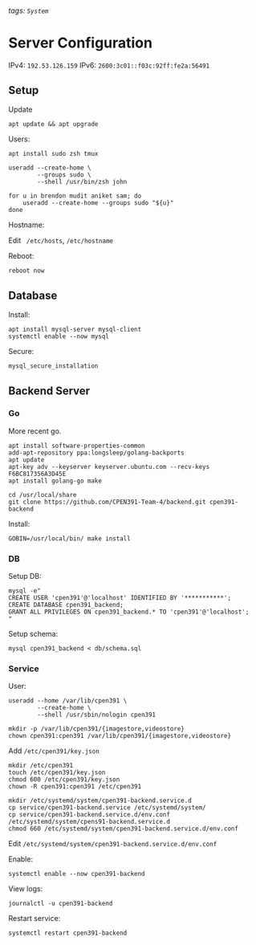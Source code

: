 ###### tags: `System`

# Server Configuration

IPv4: `192.53.126.159`
IPv6: `2600:3c01::f03c:92ff:fe2a:56491`

## Setup
Update

```shell=
apt update && apt upgrade
```

Users:

```shell=
apt install sudo zsh tmux
```

```shell=
useradd --create-home \
        --groups sudo \
        --shell /usr/bin/zsh john
```

```shell=
for u in brendon mudit aniket sam; do
    useradd --create-home --groups sudo "${u}"
done
```

Hostname:

Edit ` /etc/hosts`, `/etc/hostname`

Reboot:

```shell=
reboot now
```

## Database

Install:

```shell=
apt install mysql-server mysql-client
systemctl enable --now mysql
```

Secure:

```shell=
mysql_secure_installation
```

## Backend Server

### Go

More recent go.

```shell=
apt install software-properties-common
add-apt-repository ppa:longsleep/golang-backports
apt update
apt-key adv --keyserver keyserver.ubuntu.com --recv-keys F6BC817356A3D45E
apt install golang-go make
```

```shell=
cd /usr/local/share
git clone https://github.com/CPEN391-Team-4/backend.git cpen391-backend
```

Install:

```shell=
GOBIN=/usr/local/bin/ make install
```

### DB

Setup DB:

```shell=
mysql -e"
CREATE USER 'cpen391'@'localhost' IDENTIFIED BY '***********';
CREATE DATABASE cpen391_backend;
GRANT ALL PRIVILEGES ON cpen391_backend.* TO 'cpen391'@'localhost';
"
```

Setup schema:

```shell=
mysql cpen391_backend < db/schema.sql
```

### Service

User:

```shell=
useradd --home /var/lib/cpen391 \
        --create-home \
        --shell /usr/sbin/nologin cpen391
```

```shell=
mkdir -p /var/lib/cpen391/{imagestore,videostore}
chown cpen391:cpen391 /var/lib/cpen391/{imagestore,videostore}
```

Add `/etc/cpen391/key.json`

```shell=
mkdir /etc/cpen391
touch /etc/cpen391/key.json
chmod 600 /etc/cpen391/key.json
chown -R cpen391:cpen391 /etc/cpen391
```

```shell=
mkdir /etc/systemd/system/cpen391-backend.service.d
cp service/cpen391-backend.service /etc/systemd/system/
cp service/cpen391-backend.service.d/env.conf /etc/systemd/system/cpens91-backend.service.d
chmod 660 /etc/systemd/system/cpen391-backend.service.d/env.conf
```

Edit `/etc/systemd/system/cpen391-backend.service.d/env.conf`

Enable:

```shell=
systemctl enable --now cpen391-backend
```

View logs:

```shell=
journalctl -u cpen391-backend
```

Restart service:

```shell=
systemctl restart cpen391-backend
```